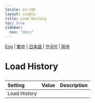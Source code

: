 ```yaml
---
locale: en-rUS
layout: single
title: Load History
toc: true
sidebar:
  nav: "docs"
---
```

[Eng](/dancexr/menu/2025.4/chat/load_history.md) | [繁中](/tw/dancexr/menu/2025.4/chat/load_history.md) | [日本語](/jp/dancexr/menu/2025.4/chat/load_history.md) | [한국어](/kr/dancexr/menu/2025.4/chat/load_history.md) | [简中](/zh/dancexr/menu/2025.4/chat/load_history.md)
# Load History
## 
| Setting | Value | Description |
| :--- | --- | :--- |
| Load History || 
